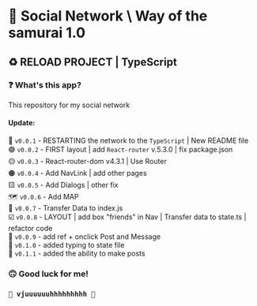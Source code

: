 # 🤖 Social Network \ Way of the samurai 1.0 #
## ♻️ RELOAD PROJECT | TypeScript ##
### ❓ What's this app? ###
This repository for my social network

#### Update: ####
🔘 `v0.0.1` - RESTARTING the network to the `TypeScript` | New README file  
🟣 `v0.0.2` - FIRST layout | add `React-router` v.5.3.0 | fix package.json  
🟡 `v0.0.3` - React-router-dom v4.3.1 | Use Router  
🟠 `v0.0.4` - Add NavLink | add other pages  
🟨 `v0.0.5` - Add Dialogs | other fix  
🗺️ `v0.0.6` - Add MAP  
🚚  `v0.0.7` - Transfer Data to index.js  
☑️ `v0.0.8` - LAYOUT | add box "friends" in Nav | Transfer data to state.ts | refactor code  
🌴    `v0.0.9` - add ref + onclick Post and Message  
🔧 `v0.1.0` - added typing to state file  
📝 `v0.1.1` - added the ability to make posts

### 🙃 Good luck for me! ###
### `🚀 vjuuuuuuhhhhhhhhh 🚀` ###
